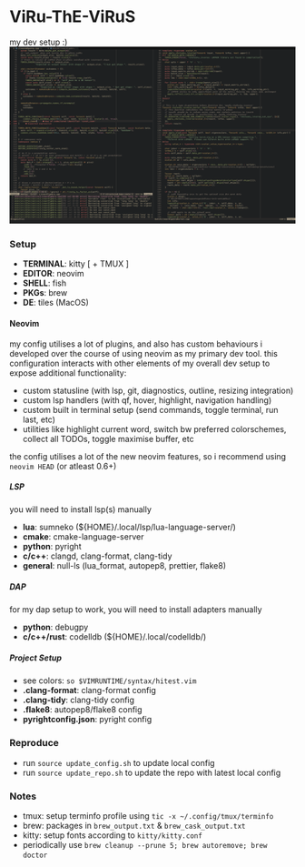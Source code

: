 # ViRu-ThE-ViRuS

my dev setup :)
![SS2.jpg](images/SS2.jpg)

### Setup
- **TERMINAL**: kitty [ + TMUX ]
- **EDITOR**: neovim
- **SHELL**: fish
- **PKGs**: brew
- **DE**: tiles (MacOS)

#### Neovim
my config utilises a lot of plugins, and also has custom behaviours i developed
over the course of using neovim as my primary dev tool. this configuration
interacts with other elements of my overall dev setup to expose additional
functionality:
- custom statusline (with lsp, git, diagnostics, outline, resizing integration)
- custom lsp handlers (with qf, hover, highlight, navigation handling)
- custom built in terminal setup (send commands, toggle terminal, run last, etc)
- utilities like highlight current word, switch bw preferred colorschemes,
  collect all TODOs, toggle maximise buffer, etc

the config utilises a lot of the new neovim features, so i recommend using
`neovim HEAD` (or atleast 0.6+)

##### LSP
you will need to install lsp(s) manually
- **lua**: sumneko (${HOME}/.local/lsp/lua-language-server/)
- **cmake**: cmake-language-server
- **python**: pyright
- **c/c++**: clangd, clang-format, clang-tidy
- **general**: null-ls (lua_format, autopep8, prettier, flake8)

##### DAP
for my dap setup to work, you will need to install adapters manually
- **python**: debugpy
- **c/c++/rust**: codelldb (${HOME}/.local/codelldb/)

##### Project Setup
- see colors: `so $VIMRUNTIME/syntax/hitest.vim`
- **.clang-format**: clang-format config
- **.clang-tidy**: clang-tidy config
- **.flake8**: autopep8/flake8 config
- **pyrightconfig.json**: pyright config

### Reproduce
- run `source update_config.sh` to update local config
- run `source update_repo.sh` to update the repo with latest local config

### Notes
- tmux: setup terminfo profile using `tic -x ~/.config/tmux/terminfo`
- brew: packages in `brew_output.txt` & `brew_cask_output.txt`
- kitty: setup fonts according to `kitty/kitty.conf`
- periodically use `brew cleanup --prune 5; brew autoremove; brew doctor`
